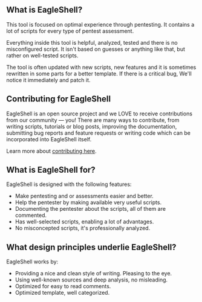 ## What is EagleShell?

This tool is focused on optimal experience through pentesting. It contains a lot of scripts for every type of pentest assessment.

Everything inside this tool is helpful, analyzed, tested and there is no misconfigured script. It isn't based on guesses or anything like that, but rather on well-tested scripts.

The tool is often updated with new scripts, new features and it is sometimes rewritten in some parts for a better template. If there is a critical bug, We'll notice it immediately and patch it.

## Contributing for EagleShell

EagleShell is an open source project and we LOVE to receive contributions from our community — you! There are many ways to contribute, from writing scripts, tutorials or blog posts, improving the documentation, submitting bug reports and feature requests or writing code which can be incorporated into EagleShell itself.

Learn more about [contributing here](https://github.com/TRSTN4/EagleShell/blob/master/docs/CONTRIBUTING.md).

## What is EagleShell for?

EagleShell is designed with the following features:

- Make pentesting and or assessments easier and better.
- Help the pentester by making available very useful scripts.
- Documenting the pentester about the scripts, all of them are commented.
- Has well-selected scripts, enabling a lot of advantages.
- No misconcepted scripts, it's professionally analyzed.

## What design principles underlie EagleShell?

EagleShell works by:

- Providing a nice and clean style of writing. Pleasing to the eye.
- Using well-known sources and deep analysis, no misleading.
- Optimized for easy to read comments.
- Optimized template, well categorized.